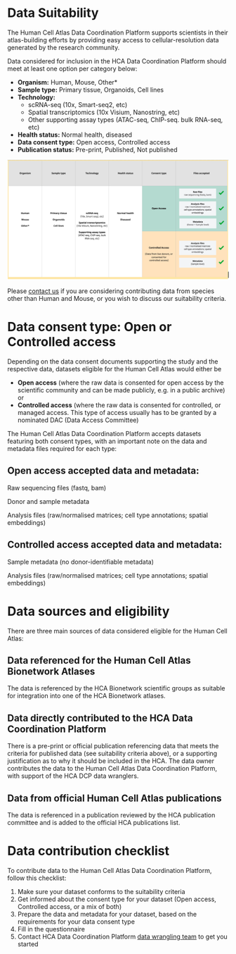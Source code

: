 # Data Suitability
The Human Cell Atlas Data Coordination Platform supports scientists in their atlas-building efforts by providing easy access to cellular-resolution data generated by the research community.

Data considered for inclusion in the HCA Data Coordination Platform should meet at least one option per category below:

* **Organism:** Human, Mouse, Other*
* **Sample type:** Primary tissue, Organoids, Cell lines
* **Technology:**
    * scRNA-seq (10x, Smart-seq2, etc)
    * Spatial transcriptomics (10x Visium, Nanostring, etc)
    * Other supporting assay types (ATAC-seq, ChIP-seq. bulk RNA-seq, etc)
* **Health status:** Normal health, diseased
* **Data consent type:** Open access, Controlled access
* **Publication status:** Pre-print, Published, Not published

![](./table-01.png)

Please [contact us](mailto:wrangler-team@data.humancellatlas.org?subject=Non%20Human%20Contribution%20to%20Human%20Cell%20Atlas) if you are considering contributing data from species other than Human and Mouse, or you wish to discuss our suitability criteria.


# Data consent type: Open or Controlled access

Depending on the data consent documents supporting the study and the respective data, datasets eligible for the Human Cell Atlas would either be

* **Open access** (where the raw data is consented for open access by the scientific community and can be made publicly, e.g. in a public archive)
or
* **Controlled access** (where the raw data is consented for controlled, or managed access. This type of access usually has to be granted by a nominated DAC (Data Access Committee)

The Human Cell Atlas Data Coordination Platform accepts datasets featuring both consent types, with an important note on the data and metadata files required for each type:

## Open access accepted data and metadata:

Raw sequencing files (fastq, bam)

Donor and sample metadata

Analysis files (raw/normalised matrices; cell type annotations; spatial embeddings)


## Controlled access accepted data and metadata:

Sample metadata (no donor-identifiable metadata)

Analysis files (raw/normalised matrices; cell type annotations; spatial embeddings)

# Data sources and eligibility

There are three main sources of data considered eligible for the Human Cell Atlas:

## Data referenced for the Human Cell Atlas Bionetwork Atlases

The data is referenced by the HCA Bionetwork scientific groups as suitable for integration into one of the HCA Bionetwork atlases.

## Data directly contributed to the HCA Data Coordination Platform

There is a pre-print or official publication referencing data that meets the criteria for published data (see suitability criteria above), or a supporting justification as to why it should be included in the HCA.
The data owner contributes the data to the Human Cell Atlas Data Coordination Platform, with support of the HCA DCP data wranglers.

## Data from official Human Cell Atlas publications

The data is referenced in a publication reviewed by the HCA publication committee and is added to the official HCA publications list.

# Data contribution checklist

To contribute data to the Human Cell Atlas Data Coordination Platform, follow this checklist:

1. Make sure your dataset conforms to the suitability criteria
2. Get informed about the consent type for your dataset (Open access, Controlled access, or a mix of both)
3. Prepare the data and metadata for your dataset, based on the requirements for your data consent type
4. Fill in the questionnaire
5. Contact HCA Data Coordination Platform [data wrangling team](mailto:wrangler-team@data.humancellatlas.org?subject=get%20started%20with%20data%20contribution) to get you started 

